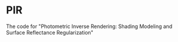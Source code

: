 # PIR
The code for "Photometric Inverse Rendering: Shading Modeling and Surface Reflectance Regularization"
